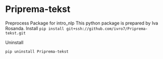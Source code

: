 # Priprema-tekst
Preprocess Package for intro_nlp
This python package is prepared by Iva Rosanda.
Install
`pip install git+ssh://github.com/ivro7/Priprema-tekst.git`

Uninstall

`pip uninstall Priprema-tekst`
